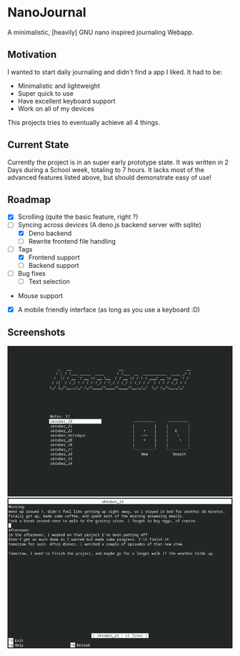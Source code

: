 # NanoJournal

A minimalistic, [heavily] GNU nano inspired journaling Webapp.

## Motivation

I wanted to start daily journaling and didn't find a app I liked. It had to be:

- Minimalistic and lightweight
- Super quick to use
- Have excellent keyboard support
- Work on all of my devices

This projects tries to eventually achieve all 4 things.

## Current State

Currently the project is in an super early prototype state.
It was written in 2 Days during a School week, totaling to 7 hours.
It lacks most of the advanced features listed above, but should demonstrate easy of use!

## Roadmap

- [x] Scrolling (quite the basic feature, right ?)
- [ ] Syncing across devices (A deno.js backend server with sqlite)
  - [x] Deno backend
  - [ ] Rewrite frontend file handling
- [ ] Tags
  - [x] Frontend support
  - [ ] Backend support
- [ ] Bug fixes
  - [ ] Text selection
- Mouse support
- [x] A mobile friendly interface (as long as you use a keyboard :D)

## Screenshots

![Menu screen](doc/menu.png)
![Editor screen](doc/editor.png)
